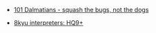 * [101 Dalmatians - squash the bugs, not the dogs](https://github.com/lndgalante/codewars-katas/tree/master/8-kyu/101%20Dalmatians%20-%20squash%20the%20bugs%2C%20not%20the%20dogs)

- [8kyu interpreters: HQ9+](https://github.com/lndgalante/codewars-katas/tree/master/8-kyu/8kyu%20interpreters%3A%20HQ9%2B)

